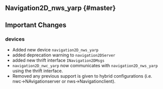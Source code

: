 Navigation2D_nws_yarp {#master}
-----------

Important Changes
-----------------

### devices

* Added new device `navigation2D_nws_yarp`
* added deprecation warning to `navigation2DServer`
* added new thrift interface `INavigation2DMsgs`
* `navigation2D_nwc_yarp` now communicates with `navigation2D_nws_yarp` using the thrift interface.
* Removed any previous support is given to hybrid configurations (i.e. nwc->NAvigationserver or nws->Navigationclient).
